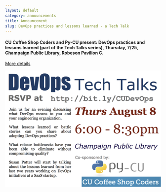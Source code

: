 ```yaml
---
layout: default
category: announcements 
title: Announcement 
slug: DevOps practices and lessons learned - a Tech Talk
---
```


#### CU Coffee Shop Coders and Py-CU present: DevOps practices and lessons learned (part of the Tech Talks series), Thursday, 7/25, Champaign Public Library, Robeson Pavilion C.

<p><a href="http://bit.ly/CUDevOps">More details</a></p>

<img alt="DevOps Tech Talk flyer" src="/img/TechTalk-DevOps.png" style="width:600px" />
